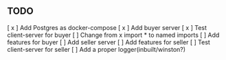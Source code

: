 ## TODO
[ x ] Add Postgres as docker-compose
[ x ] Add buyer server
[ x ] Test client-server for buyer
[ ] Change from x import * to named imports
[ ] Add features for buyer
[ ] Add seller server
[ ] Add features for seller
[ ] Test client-server for seller
[ ] Add a proper logger(inbuilt/winston?)
